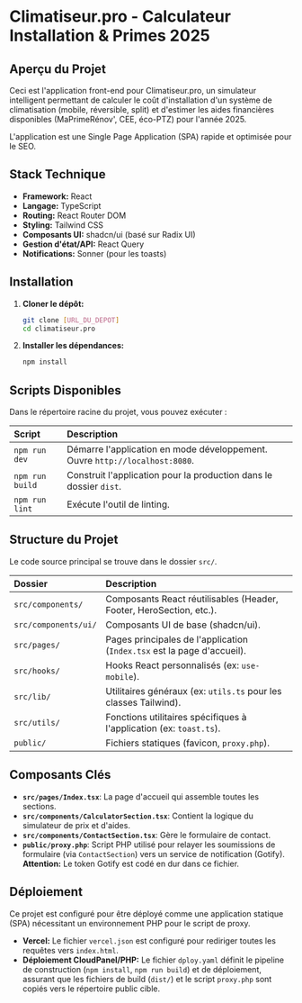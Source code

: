 # Climatiseur.pro - Calculateur Installation & Primes 2025

## Aperçu du Projet
Ceci est l'application front-end pour Climatiseur.pro, un simulateur intelligent permettant de calculer le coût d'installation d'un système de climatisation (mobile, réversible, split) et d'estimer les aides financières disponibles (MaPrimeRénov', CEE, éco-PTZ) pour l'année 2025.

L'application est une Single Page Application (SPA) rapide et optimisée pour le SEO.

## Stack Technique
*   **Framework:** React
*   **Langage:** TypeScript
*   **Routing:** React Router DOM
*   **Styling:** Tailwind CSS
*   **Composants UI:** shadcn/ui (basé sur Radix UI)
*   **Gestion d'état/API:** React Query
*   **Notifications:** Sonner (pour les toasts)

## Installation

1.  **Cloner le dépôt:**
    ```bash
    git clone [URL_DU_DEPOT]
    cd climatiseur.pro
    ```
2.  **Installer les dépendances:**
    ```bash
    npm install
    ```

## Scripts Disponibles

Dans le répertoire racine du projet, vous pouvez exécuter :

| Script | Description |
| :--- | :--- |
| `npm run dev` | Démarre l'application en mode développement. Ouvre `http://localhost:8080`. |
| `npm run build` | Construit l'application pour la production dans le dossier `dist`. |
| `npm run lint` | Exécute l'outil de linting. |

## Structure du Projet

Le code source principal se trouve dans le dossier `src/`.

| Dossier | Description |
| :--- | :--- |
| `src/components/` | Composants React réutilisables (Header, Footer, HeroSection, etc.). |
| `src/components/ui/` | Composants UI de base (shadcn/ui). |
| `src/pages/` | Pages principales de l'application (`Index.tsx` est la page d'accueil). |
| `src/hooks/` | Hooks React personnalisés (ex: `use-mobile`). |
| `src/lib/` | Utilitaires généraux (ex: `utils.ts` pour les classes Tailwind). |
| `src/utils/` | Fonctions utilitaires spécifiques à l'application (ex: `toast.ts`). |
| `public/` | Fichiers statiques (favicon, `proxy.php`). |

## Composants Clés

*   **`src/pages/Index.tsx`**: La page d'accueil qui assemble toutes les sections.
*   **`src/components/CalculatorSection.tsx`**: Contient la logique du simulateur de prix et d'aides.
*   **`src/components/ContactSection.tsx`**: Gère le formulaire de contact.
*   **`public/proxy.php`**: Script PHP utilisé pour relayer les soumissions de formulaire (via `ContactSection`) vers un service de notification (Gotify). **Attention:** Le token Gotify est codé en dur dans ce fichier.

## Déploiement

Ce projet est configuré pour être déployé comme une application statique (SPA) nécessitant un environnement PHP pour le script de proxy.

*   **Vercel:** Le fichier `vercel.json` est configuré pour rediriger toutes les requêtes vers `index.html`.
*   **Déploiement CloudPanel/PHP:** Le fichier `dploy.yaml` définit le pipeline de construction (`npm install`, `npm run build`) et de déploiement, assurant que les fichiers de build (`dist/`) et le script `proxy.php` sont copiés vers le répertoire public cible.